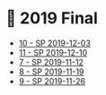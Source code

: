 # 📅 2019 Final

<!--YPackage.YGitbookIntegration-tarafından-otomatik-oluşturulmuştur-->

- [10 - SP 2019-12-03](10%20-%20SP%202019-12-03.pdf)
- [11 - SP 2019-12-10](11%20-%20SP%202019-12-10.pdf)
- [7 - SP 2019-11-12](7%20-%20SP%202019-11-12.pdf)
- [8 - SP 2019-11-19](8%20-%20SP%202019-11-19.pdf)
- [9 - SP 2019-11-26](9%20-%20SP%202019-11-26.pdf)

<!--YPackage.YGitbookIntegration-tarafından-otomatik-oluşturulmuştur-->
